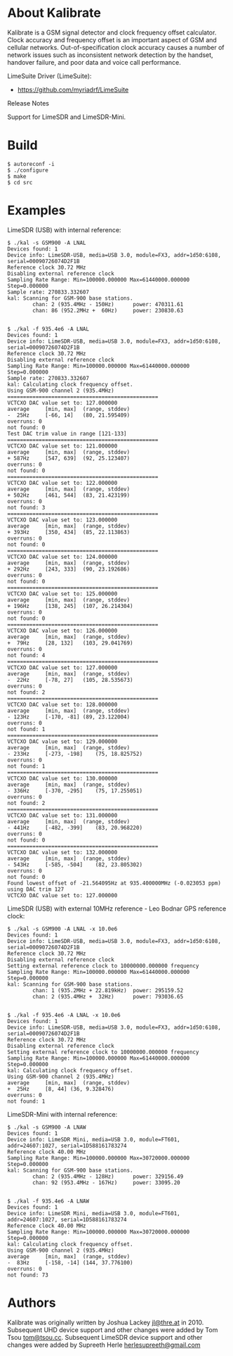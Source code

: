 About Kalibrate
===============

Kalibrate is a GSM signal detector and clock frequency offset calculator.
Clock accuracy and frequency offset is an important aspect of GSM and cellular
networks. Out-of-specification clock accuracy causes a number of network issues
such as inconsistent network detection by the handset, handover failure, and
poor data and voice call performance.

LimeSuite Driver (LimeSuite):
  * https://github.com/myriadrf/LimeSuite

Release Notes

Support for LimeSDR and LimeSDR-Mini.

Build
=====

```
$ autoreconf -i
$ ./configure
$ make
$ cd src
```

Examples
========

LimeSDR (USB) with internal reference:

```
$ ./kal -s GSM900 -A LNAL
Devices found: 1
Device info: LimeSDR-USB, media=USB 3.0, module=FX3, addr=1d50:6108, serial=00090726074D2F1B
Reference clock 30.72 MHz
Disabling external reference clock
Sampling Rate Range: Min=100000.000000 Max=61440000.000000 Step=0.000000
Sample rate: 270833.332607
kal: Scanning for GSM-900 base stations.
        chan: 2 (935.4MHz - 150Hz)      power: 470311.61
        chan: 86 (952.2MHz +  60Hz)     power: 230830.63


$ ./kal -f 935.4e6 -A LNAL
Devices found: 1
Device info: LimeSDR-USB, media=USB 3.0, module=FX3, addr=1d50:6108, serial=00090726074D2F1B
Reference clock 30.72 MHz
Disabling external reference clock
Sampling Rate Range: Min=100000.000000 Max=61440000.000000 Step=0.000000
Sample rate: 270833.332607
kal: Calculating clock frequency offset.
Using GSM-900 channel 2 (935.4MHz)
================================================
VCTCXO DAC value set to: 127.000000
average		[min, max]	(range, stddev)
-  25Hz		[-66, 14]	(80, 21.595409)
overruns: 0
not found: 0
Test DAC trim value in range [121-133]
================================================
VCTCXO DAC value set to: 121.000000
average		[min, max]	(range, stddev)
+ 587Hz		[547, 639]	(92, 25.123407)
overruns: 0
not found: 0
================================================
VCTCXO DAC value set to: 122.000000
average		[min, max]	(range, stddev)
+ 502Hz		[461, 544]	(83, 21.423199)
overruns: 0
not found: 3
================================================
VCTCXO DAC value set to: 123.000000
average		[min, max]	(range, stddev)
+ 393Hz		[350, 434]	(85, 22.113863)
overruns: 0
not found: 0
================================================
VCTCXO DAC value set to: 124.000000
average		[min, max]	(range, stddev)
+ 292Hz		[243, 333]	(90, 23.192686)
overruns: 0
not found: 0
================================================
VCTCXO DAC value set to: 125.000000
average		[min, max]	(range, stddev)
+ 196Hz		[138, 245]	(107, 26.214304)
overruns: 0
not found: 0
================================================
VCTCXO DAC value set to: 126.000000
average		[min, max]	(range, stddev)
+  79Hz		[28, 132]	(103, 29.041769)
overruns: 0
not found: 4
================================================
VCTCXO DAC value set to: 127.000000
average		[min, max]	(range, stddev)
-  22Hz		[-78, 27]	(105, 28.535673)
overruns: 0
not found: 2
================================================
VCTCXO DAC value set to: 128.000000
average		[min, max]	(range, stddev)
- 123Hz		[-170, -81]	(89, 23.122004)
overruns: 0
not found: 1
================================================
VCTCXO DAC value set to: 129.000000
average		[min, max]	(range, stddev)
- 233Hz		[-273, -198]	(75, 18.825752)
overruns: 0
not found: 1
================================================
VCTCXO DAC value set to: 130.000000
average		[min, max]	(range, stddev)
- 336Hz		[-370, -295]	(75, 17.255051)
overruns: 0
not found: 2
================================================
VCTCXO DAC value set to: 131.000000
average		[min, max]	(range, stddev)
- 441Hz		[-482, -399]	(83, 20.968220)
overruns: 0
not found: 0
================================================
VCTCXO DAC value set to: 132.000000
average		[min, max]	(range, stddev)
- 543Hz		[-585, -504]	(82, 23.805302)
overruns: 0
not found: 0
Found lowest offset of -21.564095Hz at 935.400000MHz (-0.023053 ppm) using DAC trim 127
VCTCXO DAC value set to: 127.000000
```

LimeSDR (USB) with external 10MHz reference - Leo Bodnar GPS reference clock:

```
$ ./kal -s GSM900 -A LNAL -x 10.0e6
Devices found: 1
Device info: LimeSDR-USB, media=USB 3.0, module=FX3, addr=1d50:6108, serial=00090726074D2F1B
Reference clock 30.72 MHz
Disabling external reference clock
Setting external reference clock to 10000000.000000 frequency
Sampling Rate Range: Min=100000.000000 Max=61440000.000000 Step=0.000000
kal: Scanning for GSM-900 base stations.
        chan: 1 (935.2MHz + 22.819kHz)  power: 295159.52      
        chan: 2 (935.4MHz +  32Hz)      power: 793036.65


$ ./kal -f 935.4e6 -A LNAL -x 10.0e6
Devices found: 1
Device info: LimeSDR-USB, media=USB 3.0, module=FX3, addr=1d50:6108, serial=00090726074D2F1B
Reference clock 30.72 MHz
Disabling external reference clock
Setting external reference clock to 10000000.000000 frequency
Sampling Rate Range: Min=100000.000000 Max=61440000.000000 Step=0.000000
kal: Calculating clock frequency offset.
Using GSM-900 channel 2 (935.4MHz)
average		[min, max]	(range, stddev)
+  25Hz		[8, 44]	(36, 9.328476)
overruns: 0
not found: 1
```

LimeSDR-Mini with internal reference:

```
$ ./kal -s GSM900 -A LNAW
Devices found: 1
Device info: LimeSDR Mini, media=USB 3.0, module=FT601, addr=24607:1027, serial=1D588161783274
Reference clock 40.00 MHz
Sampling Rate Range: Min=100000.000000 Max=30720000.000000 Step=0.000000
kal: Scanning for GSM-900 base stations.
        chan: 2 (935.4MHz - 128Hz)      power: 329156.49                      
        chan: 92 (953.4MHz - 167Hz)     power: 33095.20


$ ./kal -f 935.4e6 -A LNAW
Devices found: 1
Device info: LimeSDR Mini, media=USB 3.0, module=FT601, addr=24607:1027, serial=1D588161783274
Reference clock 40.00 MHz
Sampling Rate Range: Min=100000.000000 Max=30720000.000000 Step=0.000000
kal: Calculating clock frequency offset.
Using GSM-900 channel 2 (935.4MHz)
average		[min, max]	(range, stddev)
-  83Hz		[-158, -14]	(144, 37.776100)
overruns: 0
not found: 73
```

Authors
=======

Kalibrate was originally written by Joshua Lackey <jl@thre.at> in 2010.
Subsequent UHD device support and other changes were added by
Tom Tsou <tom@tsou.cc>.
Subsequent LimeSDR device support and other changes were added by Supreeth Herle <herlesupreeth@gmail.com>
